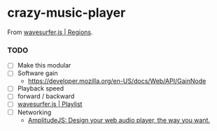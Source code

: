 crazy-music-player
==================
From [wavesurfer.js | Regions](https://wavesurfer-js.org/example/regions/index.html). 

### TODO
- [ ] Make this modular
- [ ] Software gain
  - https://developer.mozilla.org/en-US/docs/Web/API/GainNode
- [ ] Playback speed
- [ ] forward / backward
- [ ] [wavesurfer.js | Playlist](https://wavesurfer-js.org/example/playlist/index.html)
- [ ] Networking
  - [AmplitudeJS: Design your web audio player, the way you want.](https://521dimensions.com/open-source/amplitudejs)
